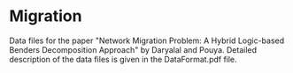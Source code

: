 # Migration
 Data files for the paper "Network Migration Problem: A Hybrid Logic-based Benders Decomposition Approach" by Daryalal and Pouya. Detailed description of the data files is given in the DataFormat.pdf file.
